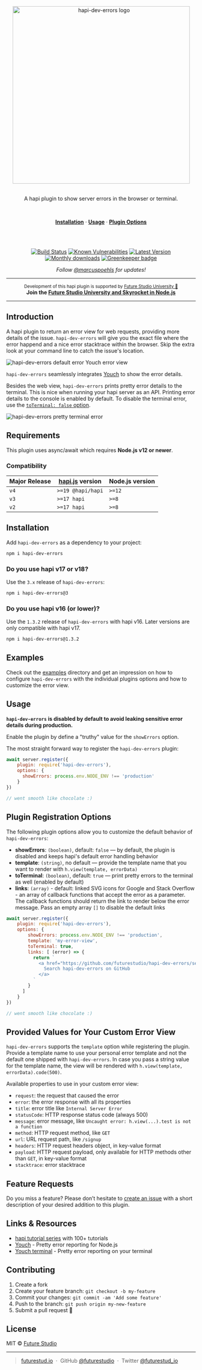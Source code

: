 <div align="center">
  <img width="471" style="max-width:100%;" src="https://github.com/futurestudio/hapi-dev-errors/blob/master/media/hapi-dev-errors.png?raw=true" alt="hapi-dev-errors logo">
  <br/>
  <br/>
  <p>
    A hapi plugin to show server errors in the browser or terminal.
  </p>
  <br/>
  <p>
    <a href="#installation"><strong>Installation</strong></a> ·
    <a href="#usage"><strong>Usage</strong></a> ·
    <a href="#plugin-registration-options"><strong>Plugin Options</strong></a>
  </p>
  <br/>
  <br/>
  <p>
    <a href="https://travis-ci.org/futurestudio/hapi-dev-errors"><img src="https://travis-ci.org/futurestudio/hapi-dev-errors.svg?branch=master" alt="Build Status" data-canonical-src="https://travis-ci.org/futurestudio/hapi-dev-errors.svg?branch=master" style="max-width:100%;"></a>
    <a href="https://snyk.io/test/github/futurestudio/hapi-dev-errors"><img src="https://snyk.io/test/github/futurestudio/hapi-dev-errors/badge.svg" alt="Known Vulnerabilities" data-canonical-src="https://snyk.io/test/github/futurestudio/hapi-dev-errors" style="max-width:100%;"></a>
    <a href="https://www.npmjs.com/package/hapi-dev-errors"><img src="https://img.shields.io/npm/v/hapi-dev-errors.svg" alt="Latest Version"></a>
    <a href="https://www.npmjs.com/package/hapi-dev-errors"><img src="https://img.shields.io/npm/dm/hapi-dev-errors.svg" alt="Monthly downloads"></a>
    <a href="https://greenkeeper.io/" rel="nofollow"><img src="https://badges.greenkeeper.io/futurestudio/hapi-dev-errors.svg" alt="Greenkeeper badge" data-canonical-src="https://badges.greenkeeper.io/futurestudio/hapi-dev-errors.svg" style="max-width:100%;"></a>
  </p>
  <p>
    <em>Follow <a href="http://twitter.com/marcuspoehls">@marcuspoehls</a> for updates!</em>
  </p>
</div>

------

<p align="center"><sup>Development of this hapi plugin is supported by <a href="https://futurestud.io">Future Studio University 🚀</a></sup>
<br><b>
Join the <a href="https://futurestud.io/university">Future Studio University and Skyrocket in Node.js</a></b>
</p>

------


## Introduction
A hapi plugin to return an error view for web requests, providing more details of the issue. `hapi-dev-errors` will give you the exact file where the error happend and a nice error stacktrace within the browser. Skip the extra look at your command line to catch the issue's location.

![hapi-dev-errors default error Youch error view](media/hapi-dev-errors-default-youch-view.png)

`hapi-dev-errors` seamlessly integrates [Youch](https://github.com/poppinss/youch) to show the error details.

Besides the web view, `hapi-dev-errors` prints pretty error details to the terminal. This is nice when running your hapi server as an API. Printing error details to the console is enabled by default. To disable the terminal error, use the [`toTerminal: false` option](https://github.com/futurestudio/hapi-dev-errors#plugin-registration-options).

![hapi-dev-errors pretty terminal error](media/hapi-dev-errors-on-terminal.png)


## Requirements
This plugin uses async/await which requires **Node.js v12 or newer**.


### Compatibility
| Major Release | [hapi.js](https://github.com/hapijs/hapi) version | Node.js version |
| --- | --- | --- |
| `v4` | `>=19 @hapi/hapi` | `>=12` |
| `v3` | `>=17 hapi` | `>=8` |
| `v2` | `>=17 hapi` | `>=8` |


## Installation
Add `hapi-dev-errors` as a dependency to your project:

```bash
npm i hapi-dev-errors
```


### Do you use hapi v17 or v18?
Use the `3.x` release of `hapi-dev-errors`:

```bash
npm i hapi-dev-errors@3
```

### Do you use hapi v16 (or lower)?
Use the `1.3.2` release of `hapi-dev-errors` with hapi v16. Later versions are only compatible with hapi v17.

```bash
npm i hapi-dev-errors@1.3.2
```


## Examples
Check out the [examples](https://github.com/futurestudio/hapi-dev-errors/tree/master/examples) directory and get
an impression on how to configure `hapi-dev-errors` with the individual plugins options and how to customize the
error view.

## Usage
**`hapi-dev-errors` is disabled by default to avoid leaking sensitive error details during production.**

Enable the plugin by define a "truthy" value for the `showErrors` option.

The most straight forward way to register the `hapi-dev-errors` plugin:

```js
await server.register({
    plugin: require('hapi-dev-errors'),
    options: {
      showErrors: process.env.NODE_ENV !== 'production'
    }
})

// went smooth like chocolate :)
```


## Plugin Registration Options
The following plugin options allow you to customize the default behavior of `hapi-dev-errors`:

- **showErrors**: `(boolean)`, default: `false` — by default, the plugin is disabled and keeps hapi's default error handling behavior
- **template**: `(string)`, no default — provide the template name that you want to render with `h.view(template, errorData)`
- **toTerminal**: `(boolean)`, default: `true` — print pretty errors to the terminal as well (enabled by default)
- **links**: `(array)` - default: linked SVG icons for Google and Stack Overflow - an array of callback functions that accept the error as a parameter. The callback functions should return the link to render below the error message. Pass an empty array `[]` to disable the default links

```js
await server.register({
    plugin: require('hapi-dev-errors'),
    options: {
        showErrors: process.env.NODE_ENV !== 'production',
        template: 'my-error-view',
        toTerminal: true,
        links: [ (error) => {
          return `
            <a href="https://github.com/futurestudio/hapi-dev-errors/search?q=${error.message}">
              Search hapi-dev-errors on GitHub
            </a>
          `
        }
      ]
    }
})

// went smooth like chocolate :)
```


## Provided Values for Your Custom Error View
`hapi-dev-errors` supports the `template` option while registering the plugin. Provide a template name to
use your personal error template and not the default one shipped with `hapi-dev-errors`. In case you pass a string
value for the template name, the view will be rendered with `h.view(template, errorData).code(500)`.

Available properties to use in your custom error view:

- `request`: the request that caused the error
- `error`: the error response with all its properties
- `title`: error title like `Internal Server Error`
- `statusCode`: HTTP response status code (always 500)
- `message`: error message, like `Uncaught error: h.view(...).test is not a function`
- `method`: HTTP request method, like `GET`
- `url`: URL request path, like `/signup`
- `headers`: HTTP request headers object, in key-value format
- `payload`: HTTP request payload, only available for HTTP methods other than `GET`, in key-value format
- `stacktrace`: error stacktrace


## Feature Requests
Do you miss a feature? Please don’t hesitate to
[create an issue](https://github.com/futurestudio/hapi-dev-errors/issues) with a short description of your
desired addition to this plugin.


## Links & Resources

- [hapi tutorial series](https://futurestud.io/tutorials/hapi-get-your-server-up-and-running) with 100+ tutorials
- [Youch](https://github.com/poppinss/youch) - Pretty error reporting for Node.js
- [Youch terminal](https://github.com/poppinss/youch-terminal) - Pretty error reporting on your terminal


## Contributing

1.  Create a fork
2.  Create your feature branch: `git checkout -b my-feature`
3.  Commit your changes: `git commit -am 'Add some feature'`
4.  Push to the branch: `git push origin my-new-feature`
5.  Submit a pull request 🚀


## License

MIT © [Future Studio](https://futurestud.io)

---

> [futurestud.io](https://futurestud.io) &nbsp;&middot;&nbsp;
> GitHub [@futurestudio](https://github.com/futurestudio/) &nbsp;&middot;&nbsp;
> Twitter [@futurestud_io](https://twitter.com/futurestud_io)
